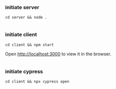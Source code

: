 ### initiate server

`cd server && node .`


#
### initiate client

`cd client && npm start`
<br/>

Open [http://localhost:3000](http://localhost:3000) to view it in the browser.


#
### initiate cypress

`cd client && npx cypress open`